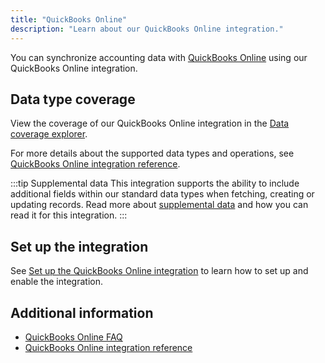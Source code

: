 ```yaml
---
title: "QuickBooks Online"
description: "Learn about our QuickBooks Online integration."
---
```


You can synchronize accounting data with <a className="external" href="https://quickbooks.intuit.com/uk/online/" target="_blank">QuickBooks Online</a> using our QuickBooks Online integration.

## Data type coverage

View the coverage of our QuickBooks Online integration in the <a className="external" href="https://knowledge.codat.io/supported-features/accounting?view=tab-by-integration&integrationKey=qhyg" target="_blank">Data coverage explorer</a>.

For more details about the supported data types and operations, see [QuickBooks Online integration reference](/integrations/accounting/quickbooksonline/quickbooks-online-integration-reference).

:::tip Supplemental data
This integration supports the ability to include additional fields within our standard data types when fetching, creating or updating records. Read more about [supplemental data](/using-the-api/supplemental-data/overview) and how you can read it for this integration.
:::

## Set up the integration

See [Set up the QuickBooks Online integration](/integrations/accounting/quickbooksonline/accounting-quickbooksonline-new-setup) to learn how to set up and enable the integration.

## Additional information

- [QuickBooks Online FAQ](/integrations/accounting/quickbooksonline/faq-quickbooks-online)
- [QuickBooks Online integration reference](/integrations/accounting/quickbooksonline/quickbooks-online-integration-reference)
